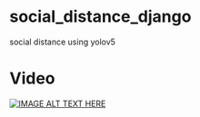 # social_distance_django
social distance using yolov5

# Video
[![IMAGE ALT TEXT HERE](socialdistance.png)](https://youtu.be/m3YjECN1Bt4)

